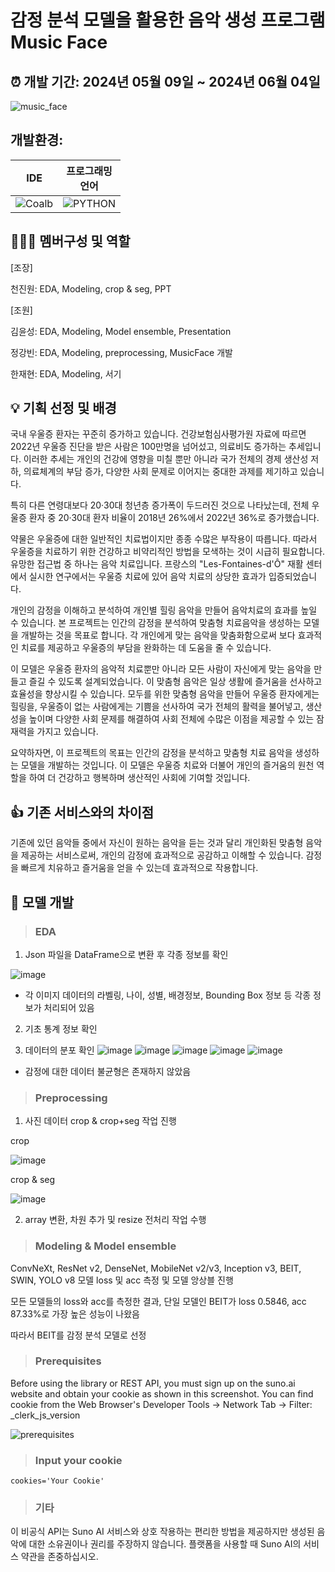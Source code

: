 # 감정 분석 모델을 활용한 음악 생성 프로그램<br/>Music Face

## :alarm_clock: 개발 기간: 2024년 05월 09일 ~ 2024년 06월 04일
![music_face](https://github.com/Jinwonie/music_face/assets/155731578/d5015b6b-bfe7-4877-8e6b-51e6964ac89b)
## 개발환경:
|IDE|프로그래밍<br/>언어|
|------|---|
|![Coalb](https://img.shields.io/badge/Colab-F9AB00?style=for-the-badge&logo=googlecolab&color=525252)|![PYTHON](https://img.shields.io/badge/Python-3776AB?style=for-the-badge&logo=python&logoColor=white)|

## :people_holding_hands: 멤버구성 및 역할
[조장]

천진원: EDA, Modeling, crop & seg, PPT

[조원]

김윤성: EDA, Modeling, Model ensemble, Presentation

정강빈: EDA, Modeling, preprocessing, MusicFace 개발

한재현: EDA, Modeling, 서기

## :bulb: 기획 선정 및 배경
국내 우울증 환자는 꾸준히 증가하고 있습니다. 건강보험심사평가원 자료에 따르면 2022년 우울증 진단을 받은 사람은 100만명을 넘어섰고, 의료비도 증가하는 추세입니다. 이러한 추세는 개인의 건강에 영향을 미칠 뿐만 아니라 국가 전체의 경제 생산성 저하, 의료체계의 부담 증가, 다양한 사회 문제로 이어지는 중대한 과제를 제기하고 있습니다.

특히 다른 연령대보다 20·30대 청년층 증가폭이 두드러진 것으로 나타났는데, 전체 우울증 환자 중 20·30대 환자 비율이 2018년 26%에서 2022년 36%로 증가했습니다.

약물은 우울증에 대한 일반적인 치료법이지만 종종 수많은 부작용이 따릅니다. 따라서 우울증을 치료하기 위한 건강하고 비약리적인 방법을 모색하는 것이 시급히 필요합니다. 유망한 접근법 중 하나는 음악 치료입니다. 프랑스의 "Les-Fontaines-d'Ô" 재활 센터에서 실시한 연구에서는 우울증 치료에 있어 음악 치료의 상당한 효과가 입증되었습니다.

개인의 감정을 이해하고 분석하여 개인별 힐링 음악을 만들어 음악치료의 효과를 높일 수 있습니다. 본 프로젝트는 인간의 감정을 분석하여 맞춤형 치료음악을 생성하는 모델을 개발하는 것을 목표로 합니다. 각 개인에게 맞는 음악을 맞춤화함으로써 보다 효과적인 치료를 제공하고 우울증의 부담을 완화하는 데 도움을 줄 수 있습니다.

이 모델은 우울증 환자의 음악적 치료뿐만 아니라 모든 사람이 자신에게 맞는 음악을 만들고 즐길 수 있도록 설계되었습니다. 이 맞춤형 음악은 일상 생활에 즐거움을 선사하고 효율성을 향상시킬 수 있습니다. 모두를 위한 맞춤형 음악을 만들어 우울증 환자에게는 힐링을, 우울증이 없는 사람에게는 기쁨을 선사하여 국가 전체의 활력을 불어넣고, 생산성을 높이며 다양한 사회 문제를 해결하여 사회 전체에 수많은 이점을 제공할 수 있는 잠재력을 가지고 있습니다.

요약하자면, 이 프로젝트의 목표는 인간의 감정을 분석하고 맞춤형 치료 음악을 생성하는 모델을 개발하는 것입니다. 이 모델은 우울증 치료와 더불어 개인의 즐거움의 원천 역할을 하여 더 건강하고 행복하며 생산적인 사회에 기여할 것입니다.

## :thumbsup: 기존 서비스와의 차이점
기존에 있던 음악들 중에서 자신이 원하는 음악을 듣는 것과 달리 개인화된 맞춤형 음악을 제공하는 서비스로써, 개인의 감정에 효과적으로 공감하고 이해할 수 있습니다. 감정을 빠르게 치유하고 즐거움을 얻을 수 있는데 효과적으로 작용합니다.

## :robot: 모델 개발
> ### EDA
1. Json 파일을 DataFrame으로 변환 후 각종 정보를 확인

![image](https://github.com/DPTure/Team5/assets/155731578/3a5cbfc6-8756-4f12-a58d-1ef9186dd7bf)

- 각 이미지 데이터의 라벨링, 나이, 성별, 배경정보, Bounding Box 정보 등 각종 정보가 처리되어 있음

2. 기초 통계 정보 확인

3. 데이터의 분포 확인
![image](https://github.com/DPTure/Team5/assets/155731578/695528c1-6612-4e9c-83d9-92f7e9ab0669)
![image](https://github.com/DPTure/Team5/assets/155731578/80930595-dadf-401e-a41a-486d11f59671)
![image](https://github.com/DPTure/Team5/assets/155731578/463d0ce4-4755-4953-adb3-fe37ae62503b)
![image](https://github.com/DPTure/Team5/assets/155731578/a30529cf-c8e3-406f-8069-e866085fec4a)
![image](https://github.com/DPTure/Team5/assets/155731578/984407c3-a7ea-4f16-bb7c-d51094314ade)

- 감정에 대한 데이터 불균형은 존재하지 않았음


> ### Preprocessing
1. 사진 데이터 crop & crop+seg 작업 진행

crop


![image](https://github.com/DPTure/Team5/assets/155731578/3350fccc-2835-42a8-b102-d6a2d609bb3a)


crop & seg


![image](https://github.com/DPTure/Team5/assets/155731578/7ec94f04-92f7-486a-89d3-4d68ca533953)


2. array 변환, 차원 추가 및 resize 전처리 작업 수행

> ### Modeling & Model ensemble

ConvNeXt, ResNet v2, DenseNet, MobileNet v2/v3, Inception v3, BEIT, SWIN, YOLO v8 모델 loss 및 acc 측정 및 모델 앙상블 진행

모든 모델들의 loss와 acc를 측정한 결과, 단일 모델인 BEIT가 loss 0.5846, acc 87.33%로 가장 높은 성능이 나왔음

따라서 BEIT를 감정 분석 모델로 선정

> ### Prerequisites

Before using the library or REST API, you must sign up on the suno.ai website and obtain your cookie as shown in this screenshot.
You can find cookie from the Web Browser's Developer Tools -> Network Tab -> Filter: _clerk_js_version

![prerequisites](https://github.com/Jinwonie/music_face/assets/155731578/20586ae8-c1d7-434e-be6e-6e5bf57b8b0f)

> ### Input your cookie 
```
cookies='Your Cookie'
```

> ### 기타
이 비공식 API는 Suno AI 서비스와 상호 작용하는 편리한 방법을 제공하지만 생성된 음악에 대한 소유권이나 권리를 주장하지 않습니다. 플랫폼을 사용할 때 Suno AI의 서비스 약관을 존중하십시오.
